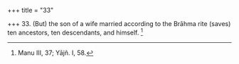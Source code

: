 +++
title = "33"

+++
33. (But) the son of a wife married according to the Brāhma rite (saves) ten ancestors, ten descendants, and himself. [^29] 


[^29]:  Manu III, 37; Yājñ. I, 58.
